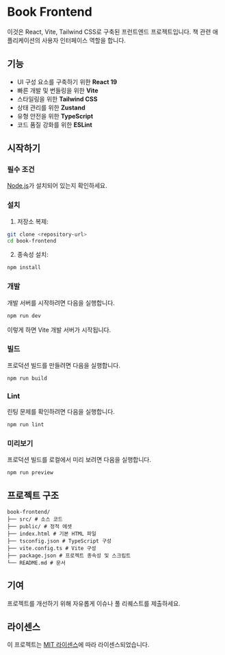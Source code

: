 # Book Frontend

이것은 React, Vite, Tailwind CSS로 구축된 프런트엔드 프로젝트입니다. 책 관련 애플리케이션의 사용자 인터페이스 역할을 합니다.

## 기능
- UI 구성 요소를 구축하기 위한 **React 19**
- 빠른 개발 및 번들링을 위한 **Vite**
- 스타일링을 위한 **Tailwind CSS**
- 상태 관리를 위한 **Zustand**
- 유형 안전을 위한 **TypeScript**
- 코드 품질 강화를 위한 **ESLint**

## 시작하기

### 필수 조건
[Node.js](https://nodejs.org/)가 설치되어 있는지 확인하세요.

### 설치
1. 저장소 복제:
```sh
git clone <repository-url>
cd book-frontend
```
2. 종속성 설치:
```sh
npm install
```

### 개발
개발 서버를 시작하려면 다음을 실행합니다.
```sh
npm run dev
```
이렇게 하면 Vite 개발 서버가 시작됩니다.

### 빌드
프로덕션 빌드를 만들려면 다음을 실행합니다.
```sh
npm run build
```

### Lint
린팅 문제를 확인하려면 다음을 실행합니다.
```sh
npm run lint
```

### 미리보기
프로덕션 빌드를 로컬에서 미리 보려면 다음을 실행합니다.
```sh
npm run preview
```

## 프로젝트 구조
```
book-frontend/
├── src/ # 소스 코드
├── public/ # 정적 에셋
├── index.html # 기본 HTML 파일
├── tsconfig.json # TypeScript 구성
├── vite.config.ts # Vite 구성
├── package.json # 프로젝트 종속성 및 스크립트
└── README.md # 문서
```

## 기여
프로젝트를 개선하기 위해 자유롭게 이슈나 풀 리퀘스트를 제출하세요.

## 라이센스
이 프로젝트는 [MIT 라이센스](LICENSE)에 따라 라이센스되었습니다.
